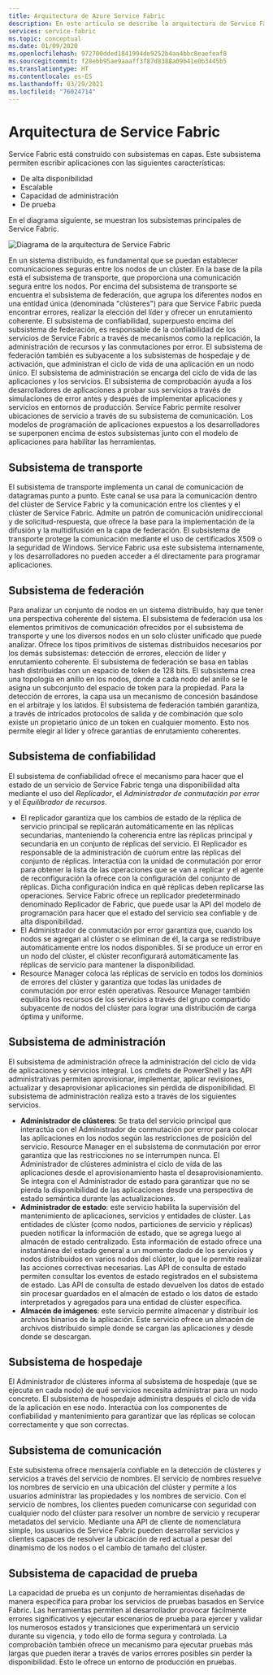```yaml
---
title: Arquitectura de Azure Service Fabric
description: En este artículo se describe la arquitectura de Service Fabric, una plataforma de sistemas distribuidos que permite compilar aplicaciones escalables, confiables y fáciles de administrar para la nube.
services: service-fabric
ms.topic: conceptual
ms.date: 01/09/2020
ms.openlocfilehash: 972700dded1841994de9252b4aa4bbc8eaefeaf8
ms.sourcegitcommit: f28ebb95ae9aaaff3f87d8388a09b41e0b3445b5
ms.translationtype: HT
ms.contentlocale: es-ES
ms.lasthandoff: 03/29/2021
ms.locfileid: "76024714"
---
```

# <a name="service-fabric-architecture"></a>Arquitectura de Service Fabric

Service Fabric está construido con subsistemas en capas. Este subsistema permiten escribir aplicaciones con las siguientes características:

* De alta disponibilidad
* Escalable
* Capacidad de administración
* De prueba

En el diagrama siguiente, se muestran los subsistemas principales de Service Fabric.

![Diagrama de la arquitectura de Service Fabric](media/service-fabric-architecture/service-fabric-architecture.png)

En un sistema distribuido, es fundamental que se puedan establecer comunicaciones seguras entre los nodos de un clúster. En la base de la pila está el subsistema de transporte, que proporciona una comunicación segura entre los nodos. Por encima del subsistema de transporte se encuentra el subsistema de federación, que agrupa los diferentes nodos en una entidad única (denominada "clústeres") para que Service Fabric pueda encontrar errores, realizar la elección del líder y ofrecer un enrutamiento coherente. El subsistema de confiabilidad, superpuesto encima del subsistema de federación, es responsable de la confiabilidad de los servicios de Service Fabric a través de mecanismos como la replicación, la administración de recursos y las conmutaciones por error. El subsistema de federación también es subyacente a los subsistemas de hospedaje y de activación, que administran el ciclo de vida de una aplicación en un nodo único. El subsistema de administración se encarga del ciclo de vida de las aplicaciones y los servicios. El subsistema de comprobación ayuda a los desarrolladores de aplicaciones a probar sus servicios a través de simulaciones de error antes y después de implementar aplicaciones y servicios en entornos de producción. Service Fabric permite resolver ubicaciones de servicio a través de su subsistema de comunicación. Los modelos de programación de aplicaciones expuestos a los desarrolladores se superponen encima de estos subsistemas junto con el modelo de aplicaciones para habilitar las herramientas.

## <a name="transport-subsystem"></a>Subsistema de transporte

El subsistema de transporte implementa un canal de comunicación de datagramas punto a punto. Este canal se usa para la comunicación dentro del clúster de Service Fabric y la comunicación entre los clientes y el clúster de Service Fabric. Admite un patrón de comunicación unidireccional y de solicitud-respuesta, que ofrece la base para la implementación de la difusión y la multidifusión en la capa de federación. El subsistema de transporte protege la comunicación mediante el uso de certificados X509 o la seguridad de Windows. Service Fabric usa este subsistema internamente, y los desarrolladores no pueden acceder a él directamente para programar aplicaciones.

## <a name="federation-subsystem"></a>Subsistema de federación

Para analizar un conjunto de nodos en un sistema distribuido, hay que tener una perspectiva coherente del sistema. El subsistema de federación usa los elementos primitivos de comunicación ofrecidos por el subsistema de transporte y une los diversos nodos en un solo clúster unificado que puede analizar. Ofrece los tipos primitivos de sistemas distribuidos necesarios por los demás subsistemas: detección de errores, elección de líder y enrutamiento coherente. El subsistema de federación se basa en tablas hash distribuidas con un espacio de token de 128 bits. El subsistema crea una topología en anillo en los nodos, donde a cada nodo del anillo se le asigna un subconjunto del espacio de token para la propiedad. Para la detección de errores, la capa usa un mecanismo de concesión basándose en el arbitraje y los latidos. El subsistema de federación también garantiza, a través de intricados protocolos de salida y de combinación que solo existe un propietario único de un token en cualquier momento. Esto nos permite elegir al líder y ofrece garantías de enrutamiento coherentes.

## <a name="reliability-subsystem"></a>Subsistema de confiabilidad

El subsistema de confiabilidad ofrece el mecanismo para hacer que el estado de un servicio de Service Fabric tenga una disponibilidad alta mediante el uso del *Replicador*, el *Administrador de conmutación por error* y el *Equilibrador de recursos*.

* El replicador garantiza que los cambios de estado de la réplica de servicio principal se replicarán automáticamente en las réplicas secundarias, manteniendo la coherencia entre las réplicas principal y secundaria en un conjunto de réplicas del servicio. El Replicador es responsable de la administración de cuórum entre las réplicas del conjunto de réplicas. Interactúa con la unidad de conmutación por error para obtener la lista de las operaciones que se van a replicar y el agente de reconfiguración la ofrece con la configuración del conjunto de réplicas. Dicha configuración indica en qué réplicas deben replicarse las operaciones. Service Fabric ofrece un replicador predeterminado denominado Replicador de Fabric, que puede usar la API del modelo de programación para hacer que el estado del servicio sea confiable y de alta disponibilidad.
* El Administrador de conmutación por error garantiza que, cuando los nodos se agregan al clúster o se eliminan de él, la carga se redistribuye automáticamente entre los nodos disponibles. Si se produce un error en un nodo del clúster, el clúster reconfigurará automáticamente las réplicas de servicio para mantener la disponibilidad.
* Resource Manager coloca las réplicas de servicio en todos los dominios de errores del clúster y garantiza que todas las unidades de conmutación por error estén operativas. Resource Manager también equilibra los recursos de los servicios a través del grupo compartido subyacente de nodos del clúster para lograr una distribución de carga óptima y uniforme.

## <a name="management-subsystem"></a>Subsistema de administración

El subsistema de administración ofrece la administración del ciclo de vida de aplicaciones y servicios integral. Los cmdlets de PowerShell y las API administrativas permiten aprovisionar, implementar, aplicar revisiones, actualizar y desaprovisionar aplicaciones sin pérdida de disponibilidad. El subsistema de administración realiza esto a través de los siguientes servicios.

* **Administrador de clústeres**: Se trata del servicio principal que interactúa con el Administrador de conmutación por error para colocar las aplicaciones en los nodos según las restricciones de posición del servicio. Resource Manager en el subsistema de conmutación por error garantiza que las restricciones no se interrumpen nunca. El Administrador de clústeres administra el ciclo de vida de las aplicaciones desde el aprovisionamiento hasta el desaprovisionamiento. Se integra con el Administrador de estado para garantizar que no se pierda la disponibilidad de las aplicaciones desde una perspectiva de estado semántica durante las actualizaciones.
* **Administrador de estado**: este servicio habilita la supervisión del mantenimiento de aplicaciones, servicios y entidades de clúster. Las entidades de clúster (como nodos, particiones de servicio y réplicas) pueden notificar la información de estado, que se agrega luego al almacén de estado centralizado. Esta información de estado ofrece una instantánea del estado general a un momento dado de los servicios y nodos distribuidos en varios nodos del clúster, lo que le permite realizar las acciones correctivas necesarias. Las API de consulta de estado permiten consultar los eventos de estado registrados en el subsistema de estado. Las API de consulta de estado devuelven los datos de estado sin procesar guardados en el almacén de estado o los datos de estado interpretados y agregados para una entidad de clúster específica.
* **Almacén de imágenes**: este servicio permite almacenar y distribuir los archivos binarios de la aplicación. Este servicio ofrece un almacén de archivos distribuido simple donde se cargan las aplicaciones y desde donde se descargan.

## <a name="hosting-subsystem"></a>Subsistema de hospedaje

El Administrador de clústeres informa al subsistema de hospedaje (que se ejecuta en cada nodo) de qué servicios necesita administrar para un nodo concreto. El subsistema de hospedaje administra después el ciclo de vida de la aplicación en ese nodo. Interactúa con los componentes de confiabilidad y mantenimiento para garantizar que las réplicas se colocan correctamente y que son correctas.

## <a name="communication-subsystem"></a>Subsistema de comunicación

Este subsistema ofrece mensajería confiable en la detección de clústeres y servicios a través del servicio de nombres. El servicio de nombres resuelve los nombres de servicio en una ubicación del clúster y permite a los usuarios administrar las propiedades y los nombres de servicio. Con el servicio de nombres, los clientes pueden comunicarse con seguridad con cualquier nodo del clúster para resolver un nombre de servicio y recuperar metadatos del servicio. Mediante una API de cliente de nomenclatura simple, los usuarios de Service Fabric pueden desarrollar servicios y clientes capaces de resolver la ubicación de red actual a pesar del dinamismo de los nodos o el cambio de tamaño del clúster.

## <a name="testability-subsystem"></a>Subsistema de capacidad de prueba

La capacidad de prueba es un conjunto de herramientas diseñadas de manera específica para probar los servicios de pruebas basados en Service Fabric. Las herramientas permiten al desarrollador provocar fácilmente errores significativos y ejecutar escenarios de prueba para ejercer y validar los numerosos estados y transiciones que experimentará un servicio durante su vigencia, y todo ello de forma segura y controlada. La comprobación también ofrece un mecanismo para ejecutar pruebas más largas que pueden iterar a través de varios errores posibles sin perder la disponibilidad. Esto le ofrece un entorno de producción en pruebas.
